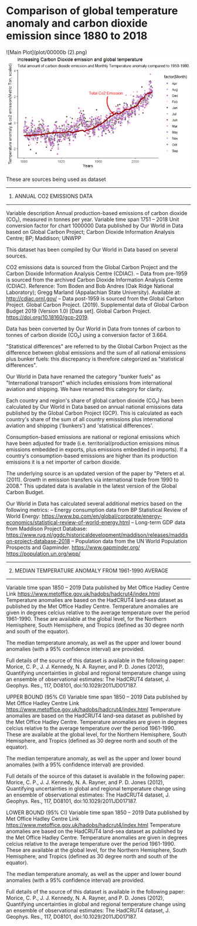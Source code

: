 # Comparison of global temperature anomaly and carbon dioxide emission since 1880 to 2018

![Main Plot](plot/00000b (2).png)
![Main Plot](plot/000003.png)


These are sources being used as dataset

----------------------------------------------------------------------------------------------------------
1. ANNUAL CO2 EMISSIONS DATA
----------------------------------------------------------------------------------------------------------
Variable description	Annual production-based emissions of carbon dioxide (CO₂), measured in tonnes per year.
Variable time span	1751 – 2018
Unit conversion factor for chart	1000000
Data published by	Our World in Data based on Global Carbon Project; Carbon Dioxide Information Analysis Centre; BP; Maddison; UNWPP

This dataset has been compiled by Our World in Data based on several sources.

CO2 emissions data is sourced from the Global Carbon Project and the Carbon Dioxide Information Analysis Centre (CDIAC).
– Data from pre-1959 is sourced from the archived Carbon Dioxide Information Analysis Centre (CDIAC). Reference: Tom Boden and Bob Andres (Oak Ridge National Laboratory); Gregg Marland (Appalachian State University). Available at: http://cdiac.ornl.gov/
– Data post-1959 is sourced from the Global Carbon Project. Global Carbon Project. (2019). Supplemental data of Global Carbon Budget 2019 (Version 1.0) [Data set]. Global Carbon Project. https://doi.org/10.18160/gcp-2019.

Data has been converted by Our World in Data from tonnes of carbon to tonnes of carbon dioxide (CO₂) using a conversion factor of 3.664.

"Statistical differences" are referred to by the Global Carbon Project as the difference between global emissions and the sum of all national emissions plus bunker fuels: this discrepancy is therefore categorized as "statistical differences".

Our World in Data have renamed the category "bunker fuels" as "International transport" which includes emissions from international aviation and shipping. We have renamed this category for clarity.

Each country and region's share of global carbon dioxide (CO₂) has been calculated by Our World in Data based on annual national emissions data published by the Global Carbon Project (GCP). This is calculated as each country's share of the sum of all country emissions plus international aviation and shipping ('bunkers') and 'statistical differences'.

Consumption-based emissions are national or regional emissions which have been adjusted for trade (i.e. territorial/production emissions minus emissions embedded in exports, plus emissions embedded in imports). If a country's consumption-based emissions are higher than its production emissions it is a net importer of carbon dioxide.

The underlying source is an updated version of the paper by "Peters et al. (2011). Growth in emission transfers via international trade from 1990 to 2008." This updated data is available in the latest version of the Global Carbon Budget.

Our World in Data has calculated several additional metrics based on the following metrics:
– Energy consumption data from BP Statistical Review of World Energy: https://www.bp.com/en/global/corporate/energy-economics/statistical-review-of-world-energy.html
– Long-term GDP data from Maddison Project Database: https://www.rug.nl/ggdc/historicaldevelopment/maddison/releases/maddison-project-database-2018
– Population data from the UN World Population Prospects and Gapminder.
https://www.gapminder.org/
https://population.un.org/wpp/


----------------------------------------------------------------------------------------------------------
2. MEDIAN TEMPERATURE ANOMALY FROM 1961-1990 AVERAGE
----------------------------------------------------------------------------------------------------------
Variable time span	1850 – 2019
Data published by	Met Office Hadley Centre
Link	https://www.metoffice.gov.uk/hadobs/hadcrut4/index.html
Temperature anomalies are based on the HadCRUT4 land-sea dataset as published by the Met Office Hadley Centre. Temperature anomalies are given in degrees celcius relative to the average temperature over the period 1961-1990. These are available at the global level, for the Northern Hemisphere, South Hemisphere, and Tropics (defined as 30 degree north and south of the equator).

The median temperature anomaly, as well as the upper and lower bound anomalies (with a 95% confidence interval) are provided.

Full details of the source of this dataset is available in the following paper:
Morice, C. P., J. J. Kennedy, N. A. Rayner, and P. D. Jones (2012), Quantifying uncertainties in global and regional temperature change using an ensemble of observational estimates: The HadCRUT4 dataset, J. Geophys. Res., 117, D08101, doi:10.1029/2011JD017187.

UPPER BOUND (95% CI)
Variable time span	1850 – 2019
Data published by	Met Office Hadley Centre
Link	https://www.metoffice.gov.uk/hadobs/hadcrut4/index.html
Temperature anomalies are based on the HadCRUT4 land-sea dataset as published by the Met Office Hadley Centre. Temperature anomalies are given in degrees celcius relative to the average temperature over the period 1961-1990. These are available at the global level, for the Northern Hemisphere, South Hemisphere, and Tropics (defined as 30 degree north and south of the equator).

The median temperature anomaly, as well as the upper and lower bound anomalies (with a 95% confidence interval) are provided.

Full details of the source of this dataset is available in the following paper:
Morice, C. P., J. J. Kennedy, N. A. Rayner, and P. D. Jones (2012), Quantifying uncertainties in global and regional temperature change using an ensemble of observational estimates: The HadCRUT4 dataset, J. Geophys. Res., 117, D08101, doi:10.1029/2011JD017187.

LOWER BOUND (95% CI)
Variable time span	1850 – 2019
Data published by	Met Office Hadley Centre
Link	https://www.metoffice.gov.uk/hadobs/hadcrut4/index.html
Temperature anomalies are based on the HadCRUT4 land-sea dataset as published by the Met Office Hadley Centre. Temperature anomalies are given in degrees celcius relative to the average temperature over the period 1961-1990. These are available at the global level, for the Northern Hemisphere, South Hemisphere, and Tropics (defined as 30 degree north and south of the equator).

The median temperature anomaly, as well as the upper and lower bound anomalies (with a 95% confidence interval) are provided.

Full details of the source of this dataset is available in the following paper:
Morice, C. P., J. J. Kennedy, N. A. Rayner, and P. D. Jones (2012), Quantifying uncertainties in global and regional temperature change using an ensemble of observational estimates: The HadCRUT4 dataset, J. Geophys. Res., 117, D08101, doi:10.1029/2011JD017187.
